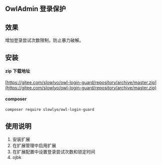 ## OwlAdmin 登录保护

## 效果

增加登录尝试次数限制，防止暴力破解。

## 安装

#### zip 下载地址

[https://gitee.com/slowlyo/owl-login-guard/repository/archive/master.zip](https://gitee.com/slowlyo/owl-login-guard/repository/archive/master.zip)

#### composer

```bash
composer require slowlyo/owl-login-guard
```

## 使用说明

1. 安装扩展
2. 在扩展管理中启用扩展
3. 在扩展配置中设置登录尝试次数和锁定时间
4. ojbk
